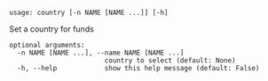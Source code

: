 ```
usage: country [-n NAME [NAME ...]] [-h]
```

Set a country for funds

```
optional arguments:
  -n NAME [NAME ...], --name NAME [NAME ...]
                        country to select (default: None)
  -h, --help            show this help message (default: False)
```